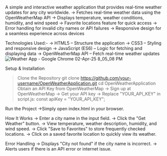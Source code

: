  A simple and interactive weather application that provides real-time weather updates for any city worldwide.
-> Fetches real-time weather data using the OpenWeatherMap API
-> Displays temperature, weather conditions, humidity, and wind speed
-> Favorite locations feature for quick access
-> Error handling for invalid city names or API failures
-> Responsive design for a seamless experience across devices

   Technologies Used:-
-> HTML5 – Structure the application
-> CSS3 – Styling and responsive design
-> JavaScript (ES6) – Logic for fetching and displaying data
-> OpenWeatherMap API – Fetch real-time weather updates
![Weather App - Google Chrome 02-Apr-25 8_05_08 PM](https://github.com/user-attachments/assets/32f5f4fe-a6a6-4ba5-8287-3dd58a9adc1d)

 Setup & Installation
> Clone the Repository
> git clone https://github.com/your-username/OpenWeatherApplication.git
cd OpenWeatherApplication
> Obtain an API Key from OpenWeatherMap
-> Sign up at OpenWeatherMap
-> Get your API key
-> Replace "YOUR_API_KEY" in script.js:
> const apiKey = "YOUR_API_KEY";

 Run the Project
->Simply open index.html in your browser.

 How It Works
-> Enter a city name in the input field.
-> Click the "Get Weather" button.
-> View temperature, weather description, humidity, and wind speed.
-> Click "Save to Favorites" to store frequently checked locations.
-> Click on a saved favorite location to quickly view its weather.

 Error Handling
-> Displays "City not found" if the city name is incorrect.
-> Alerts users if there is an API error or internet issue.

